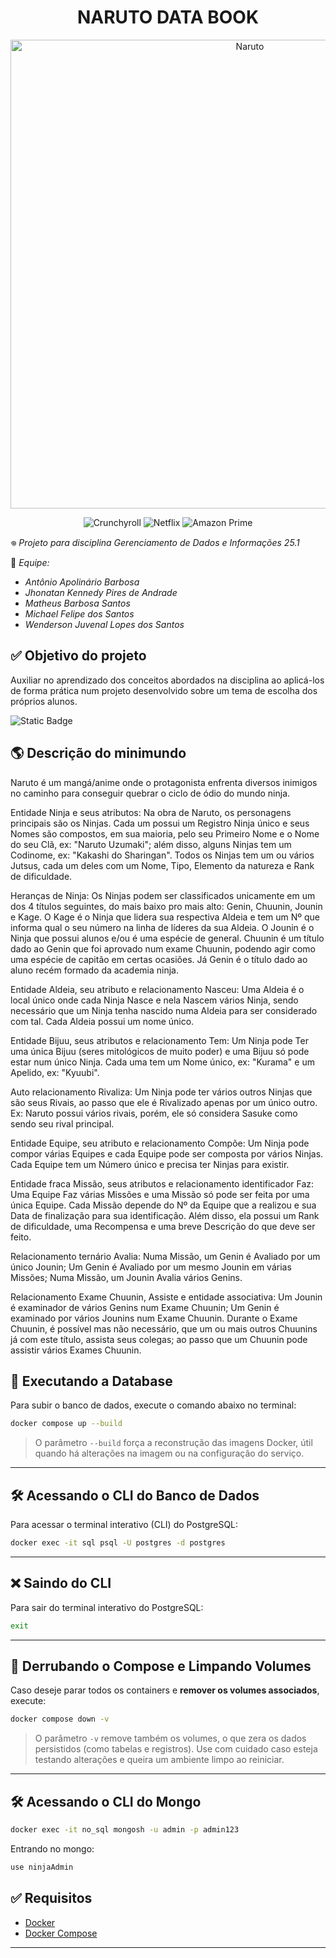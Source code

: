 <h1 align="center"> NARUTO DATA BOOK </h1>

<p align="center">
  <img src="https://m.media-amazon.com/images/I/81QKx-T4NuL.jpg" alt="Naruto" height="750">
</p>

<p align="center">
  <img alt= Crunchyroll src="https://img.shields.io/badge/Crunchyroll-F47521?style=for-the-badge&logo=crunchyroll&logoColor=white">
  <img alt="Netflix" src="https://img.shields.io/badge/Netflix-E50914?style=for-the-badge&logo=netflix&logoColor=white">
  <img alt="Amazon Prime" src="https://img.shields.io/badge/Amazon%20Prime-0F79AF?style=for-the-badge&logo=amazonprime&logoColor=white">
</p>

𖦹 _Projeto para disciplina Gerenciamento de Dados e Informações 25.1_

🥷 _Equipe:_

- _Antônio Apolinário Barbosa_
- _Jhonatan Kennedy Pires de Andrade_
- _Matheus Barbosa Santos_
- _Michael Felipe dos Santos_
- _Wenderson Juvenal Lopes dos Santos_

## ✅ Objetivo do projeto

Auxiliar no aprendizado dos conceitos abordados na disciplina ao aplicá-los de forma prática num projeto desenvolvido sobre um tema de escolha dos próprios alunos.

![Static Badge](http://img.shields.io/static/v1?style=for-the-badge&label=STATUS&message=EM%20DESENVOLVIMENTO&color=GREEN&style=for-the-badge)

## 🌎 Descrição do minimundo

Naruto é um mangá/anime onde o protagonista enfrenta diversos inimigos no caminho para conseguir quebrar o ciclo de ódio do mundo ninja.

Entidade Ninja e seus atributos:
Na obra de Naruto, os personagens principais são os Ninjas. Cada um possui um Registro Ninja único e seus Nomes são compostos, em sua maioria, pelo seu Primeiro Nome e o Nome do seu Clã, ex: "Naruto Uzumaki"; além disso, alguns Ninjas tem um Codinome, ex: "Kakashi do Sharingan". Todos os Ninjas tem um ou vários Jutsus, cada um deles com um Nome, Tipo, Elemento da natureza e Rank de dificuldade.

Heranças de Ninja:
Os Ninjas podem ser classificados unicamente em um dos 4 títulos seguintes, do mais baixo pro mais alto: Genin, Chuunin, Jounin e Kage. O Kage é o Ninja que lidera sua respectiva Aldeia e tem um Nº que informa qual o seu número na linha de líderes da sua Aldeia. O Jounin é o Ninja que possui alunos e/ou é uma espécie de general. Chuunin é um título dado ao Genin que foi aprovado num exame Chuunin, podendo agir como uma espécie de capitão em certas ocasiões. Já Genin é o título dado ao aluno recém formado da academia ninja.

Entidade Aldeia, seu atributo e relacionamento Nasceu:
Uma Aldeia é o local único onde cada Ninja Nasce e nela Nascem vários Ninja, sendo necessário que um Ninja tenha nascido numa Aldeia para ser considerado com tal. Cada Aldeia possui um nome único.

Entidade Bijuu, seus atributos e relacionamento Tem:
Um Ninja pode Ter uma única Bijuu (seres mitológicos de muito poder) e uma Bijuu só pode estar num único Ninja. Cada uma tem um Nome único, ex: "Kurama" e um Apelido, ex: "Kyuubi".

Auto relacionamento Rivaliza:
Um Ninja pode ter vários outros Ninjas que são seus Rivais, ao passo que ele é Rivalizado apenas por um único outro. Ex: Naruto possui vários rivais, porém, ele só considera Sasuke como sendo seu rival principal.

Entidade Equipe, seu atributo e relacionamento Compõe:
Um Ninja pode compor várias Equipes e cada Equipe pode ser composta por vários Ninjas. Cada Equipe tem um Número único e precisa ter Ninjas para existir.

Entidade fraca Missão, seus atributos e relacionamento identificador Faz:
Uma Equipe Faz várias Missões e uma Missão só pode ser feita por uma única Equipe. Cada Missão depende do Nº da Equipe que a realizou e sua Data de finalização para sua identificação. Além disso, ela possui um Rank de dificuldade, uma Recompensa e uma breve Descrição do que deve ser feito.

Relacionamento ternário Avalia:
Numa Missão, um Genin é Avaliado por um único Jounin; Um Genin é Avaliado por um mesmo Jounin em várias Missões; Numa Missão, um Jounin Avalia vários Genins.

Relacionamento Exame Chuunin, Assiste e entidade associativa:
Um Jounin é examinador de vários Genins num Exame Chuunin; Um Genin é examinado por vários Jounins num Exame Chuunin. Durante o Exame Chuunin, é possível mas não necessário, que um ou mais outros Chuunins já com este título, assista seus colegas; ao passo que um Chuunin pode assistir vários Exames Chuunin.

## 🚀 Executando a Database

Para subir o banco de dados, execute o comando abaixo no terminal:

```bash
docker compose up --build
```

> O parâmetro `--build` força a reconstrução das imagens Docker, útil quando há alterações na imagem ou na configuração do serviço.

---

## 🛠 Acessando o CLI do Banco de Dados

Para acessar o terminal interativo (CLI) do PostgreSQL:

```bash
docker exec -it sql psql -U postgres -d postgres
```

---

## ❌ Saindo do CLI

Para sair do terminal interativo do PostgreSQL:

```bash
exit
```

---

## 🧹 Derrubando o Compose e Limpando Volumes

Caso deseje parar todos os containers e **remover os volumes associados**, execute:

```bash
docker compose down -v
```

> O parâmetro `-v` remove também os volumes, o que zera os dados persistidos (como tabelas e registros). Use com cuidado caso esteja testando alterações e queira um ambiente limpo ao reiniciar.

---

## 🛠 Acessando o CLI do Mongo

```bash
docker exec -it no_sql mongosh -u admin -p admin123
```

Entrando no mongo:

```bash
use ninjaAdmin
```

## ✅ Requisitos

- [Docker](https://www.docker.com/)
- [Docker Compose](https://docs.docker.com/compose/)

---
